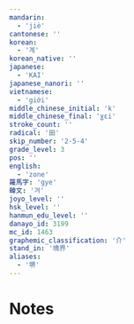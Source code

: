 ```yaml
---
mandarin:
  - 'jiè'
cantonese: ''
korean:
  - '계'
korean_native: ''
japanese:
  - 'KAI'
japanese_nanori: ''
vietnamese:
  - 'giới'
middle_chinese_initial: 'k'
middle_chinese_final: 'ɣɛi'
stroke_count: ''
radical: '田'
skip_number: '2-5-4'
grade_level: 3
pos: ''
english:
  - 'zone'
羅馬字: 'gye'
韓文: '겨'
joyo_level: ''
hsk_level: ''
hanmun_edu_level: ''
danayo_id: 3199
mc_id: 1463
graphemic_classification: '介'
stand_in: '境界'
aliases:
  - '堺'
---
```


# Notes
